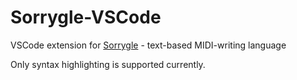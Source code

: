 # Sorrygle-VSCode

VSCode extension for [Sorrygle](https://github.com/JJoriping/Sorrygle) - text-based MIDI-writing language

Only syntax highlighting is supported currently.